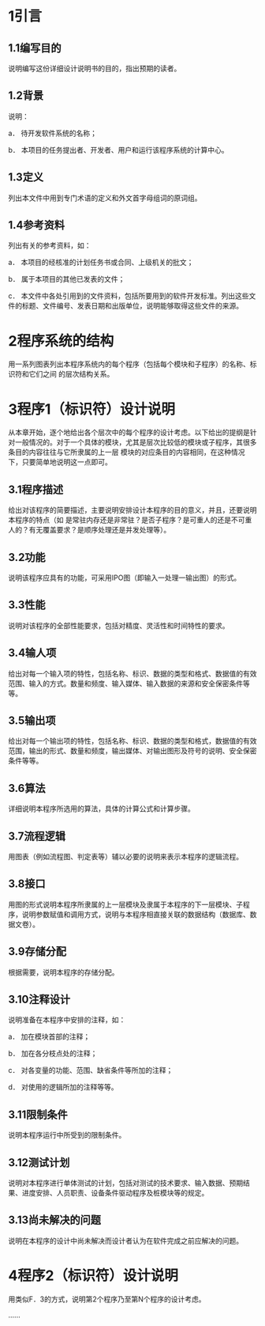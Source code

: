 # 1引言

## 1.1编写目的

说明编写这份详细设计说明书的目的，指出预期的读者。

## 1.2背景

说明：

a． 待开发软件系统的名称；

b． 本项目的任务提出者、开发者、用户和运行该程序系统的计算中心。

## 1.3定义

列出本文件中用到专门术语的定义和外文首字母组词的原词组。

## 1.4参考资料

列出有关的参考资料，如：

a． 本项目的经核准的计划任务书或合同、上级机关的批文；

b． 属于本项目的其他已发表的文件；

c． 本文件中各处引用到的文件资料，包括所要用到的软件开发标准。列出这些文件的标题、文件编号、发表日期和出版单位，说明能够取得这些文件的来源。

# 2程序系统的结构

用一系列图表列出本程序系统内的每个程序（包括每个模块和子程序）的名称、标识符和它们之间 的层次结构关系。

# 3程序1（标识符）设计说明

从本章开始，逐个地给出各个层次中的每个程序的设计考虑。以下给出的提纲是针对一般情况的。对于一个具体的模块，尤其是层次比较低的模块或子程序，其很多条目的内容往往与它所隶属的上一层 模块的对应条目的内容相同，在这种情况下，只要简单地说明这一点即可。

## 3.1程序描述

给出对该程序的简要描述，主要说明安排设计本程序的目的意义，并且，还要说明本程序的特点（如 是常驻内存还是非常驻？是否子程序？是可重人的还是不可重人的？有无覆盖要求？是顺序处理还是并发处理等）。

## 3.2功能

说明该程序应具有的功能，可采用IPO图（即输入一处理一输出图）的形式。

## 3.3性能

说明对该程序的全部性能要求，包括对精度、灵活性和时间特性的要求。

## 3.4输人项

给出对每一个输入项的特性，包括名称、标识、数据的类型和格式、数据值的有效范围、输入的方式。数量和频度、输入媒体、输入数据的来源和安全保密条件等等。

## 3.5输出项

给出对每一个输出项的特性，包括名称、标识、数据的类型和格式，数据值的有效范围，输出的形式、数量和频度，输出媒体、对输出图形及符号的说明、安全保密条件等等。

## 3.6算法

详细说明本程序所选用的算法，具体的计算公式和计算步骤。

## 3.7流程逻辑

用图表（例如流程图、判定表等）辅以必要的说明来表示本程序的逻辑流程。

## 3.8接口

用图的形式说明本程序所隶属的上一层模块及隶属于本程序的下一层模块、子程序，说明参数赋值和调用方式，说明与本程序相直接关联的数据结构（数据库、数据文卷）。

## 3.9存储分配

根据需要，说明本程序的存储分配。

## 3.10注释设计

说明准备在本程序中安排的注释，如：

a． 加在模块首部的注释；

b． 加在各分枝点处的注释；

c． 对各变量的功能、范围、缺省条件等所加的注释；

d． 对使用的逻辑所加的注释等等。

## 3.11限制条件

说明本程序运行中所受到的限制条件。

## 3.12测试计划

说明对本程序进行单体测试的计划，包括对测试的技术要求、输入数据、预期结果、进度安排、人员职责、设备条件驱动程序及桩模块等的规定。

## 3.13尚未解决的问题

说明在本程序的设计中尚未解决而设计者认为在软件完成之前应解决的问题。

# 4程序2（标识符）设计说明

用类似F．3的方式，说明第2个程序乃至第N个程序的设计考虑。

......